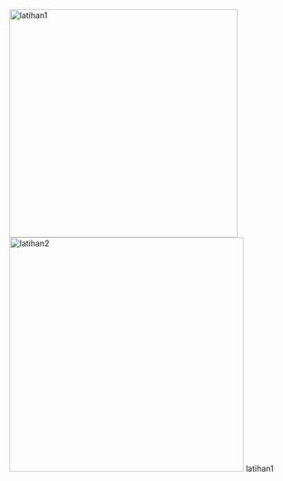 <img width="402" alt="latihan1" src="https://user-images.githubusercontent.com/68811466/111794451-d1ea6b00-88f8-11eb-95da-3e0c7abed0da.PNG">
<img width="413" alt="latihan2" src="https://user-images.githubusercontent.com/68811466/111794456-d31b9800-88f8-11eb-9099-b42680b7544c.PNG">
latihan1
